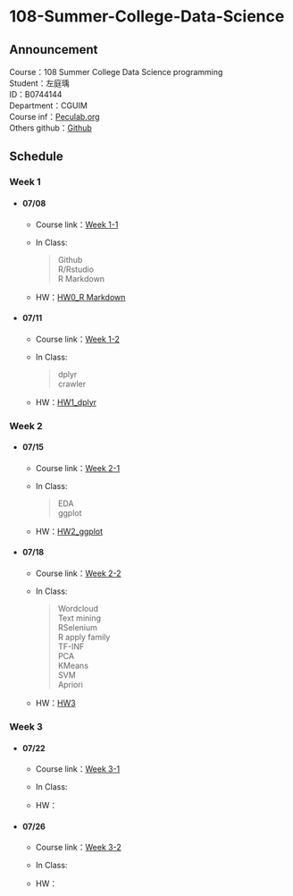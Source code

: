 # 108-Summer-College-Data-Science

## Announcement
Course：108 Summer College Data Science programming    
Student：左庭瑀  
ID：B0744144   
Department：CGUIM  
Course inf：[Peculab.org](http://peculab.org/)             
Others github：[Github](http://peculab.org/2019/07/03/108-全國夏季學院學員-github/)              

## Schedule      
    
 ### Week 1          
 * #### 07/08        
   * Course link：[Week 1-1](http://peculab.org/2019/07/03/108-全國夏季學院課程內容/)          
   * In Class:      
     > Github           
       R/Rstudio        
       R Markdown           
           
   * HW：[HW0_R Markdown](https://tytso077.github.io/108-Summer-College-Data-Science/Week%201-1_0708/HW_R-Markdown_0.html) 

 * #### 07/11       
   * Course link：[Week 1-2](http://peculab.org/2019/07/10/108-全國夏季學院-7-11-class-2/)      
   * In Class:     
     > dplyr            
       crawler          
         
   * HW：[HW1_dplyr](https://tytso077.github.io/108-Summer-College-Data-Science/Week%201-2_0711/hw22.html)                        

### Week 2   
 * #### 07/15
   * Course link：[Week 2-1](http://peculab.org/2019/07/11/108-全國夏季學院-7-15-class-3/)                   
   * In Class:
     > EDA              
       ggplot
                      
   * HW：[HW2_ggplot](https://tytso077.github.io/108-Summer-College-Data-Science/Week%202-1_0715/HW3.html)                                        
 * #### 07/18
   * Course link：[Week 2-2](http://peculab.org/2019/07/15/108-%e5%85%a8%e5%9c%8b%e5%a4%8f%e5%ad%a3%e5%ad%b8%e9%99%a2-7-18-class-4/)    
   * In Class:      
     > Wordcloud              
       Text mining                  
       RSelenium            
       R apply family           
       TF-INF       
       PCA          
       KMeans           
       SVM          
       Apriori            
              
   * HW：[HW3]()                 
 
### Week 3    
* #### 07/22
   * Course link：[Week 3-1](https://reurl.cc/k6rz9)             
   * In Class:  
   
   * HW：       

* #### 07/26
   * Course link：[Week 3-2]()                
   * In Class:   
   
   * HW：        
